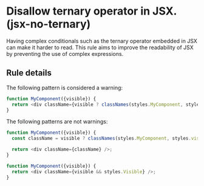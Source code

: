 # Disallow ternary operator in JSX. (jsx-no-ternary)

Having complex conditionals such as the ternary operator embedded in JSX can make it harder to read. This rule aims to improve the readability of JSX by preventing the use of complex expressions.

## Rule details

The following pattern is considered a warning:

```js
function MyComponent({visible}) {
  return <div className={visible ? classNames(styles.MyComponent, styles.visible) : styles.Hidden} />;
}
```

The following patterns are not warnings:

```js
function MyComponent({visible}) {
  const className = visible ? classNames(styles.MyComponent, styles.visible) : styles.Hidden;

  return <div className={className} />;
}

function MyComponent({visible}) {
  return <div className={visible && styles.Visible} />;
}
```
